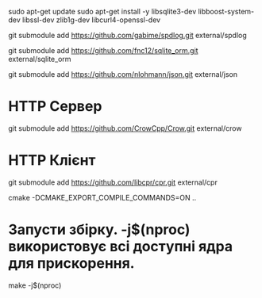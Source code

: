 sudo apt-get update
sudo apt-get install -y libsqlite3-dev libboost-system-dev libssl-dev zlib1g-dev libcurl4-openssl-dev

git submodule add https://github.com/gabime/spdlog.git external/spdlog

git submodule add https://github.com/fnc12/sqlite_orm.git external/sqlite_orm

git submodule add https://github.com/nlohmann/json.git external/json

# HTTP Сервер
git submodule add https://github.com/CrowCpp/Crow.git external/crow

# HTTP Клієнт
git submodule add https://github.com/libcpr/cpr.git external/cpr

cmake -DCMAKE_EXPORT_COMPILE_COMMANDS=ON ..

# Запусти збірку. -j$(nproc) використовує всі доступні ядра для прискорення.
make -j$(nproc)